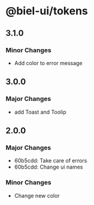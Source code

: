 # @biel-ui/tokens

## 3.1.0

### Minor Changes

- Add color to error message

## 3.0.0

### Major Changes

- add Toast and Toolip

## 2.0.0

### Major Changes

- 60b5cdd: Take care of errors
- 60b5cdd: Change ui names

### Minor Changes

- Change new color
